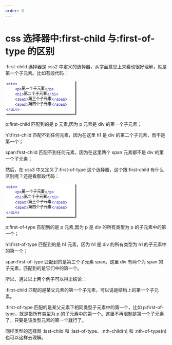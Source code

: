 ```yaml
---
order: 8
---
```

# css 选择器中:first-child 与:first-of-type 的区别

:first-child 选择器是 css2 中定义的选择器，从字面意思上来看也很好理解，就是第一个子元素。比如有段代码：

![first-of-type](../images/css/first-of-type-2.png)

p:first-child 匹配到的是 p 元素,因为 p 元素是 div 的第一个子元素；

h1:first-child 匹配不到任何元素，因为在这里 h1 是 div 的第二个子元素，而不是第一个；

span:first-child 匹配不到任何元素，因为在这里两个 span 元素都不是 div 的第一个子元素；

然后，在 css3 中又定义了:first-of-type 这个选择器，这个跟:first-child 有什么区别呢？还是看那段代码：

![first-of-type](../images/css/first-of-type-2.png)

p:first-of-type 匹配到的是 p 元素,因为 p 是 div 的所有类型为 p 的子元素中的第一个；

h1:first-of-type 匹配到的是 h1 元素，因为 h1 是 div 的所有类型为 h1 的子元素中的第一个；

span:first-of-type 匹配到的是第三个子元素 span。这里 div 有两个为 span 的子元素，匹配到的是它们中的第一个。

所以，通过以上两个例子可以得出结论：

:first-child 匹配的是某父元素的第一个子元素，可以说是结构上的第一个子元素。

:first-of-type 匹配的是某父元素下相同类型子元素中的第一个，比如 p:first-of-type，就是指所有类型为 p 的子元素中的第一个。这里不再限制是第一个子元素了，只要是该类型元素的第一个就行了。

同样类型的选择器 :last-child 和 :last-of-type、:nth-child(n) 和 :nth-of-type(n) 也可以这样去理解。
